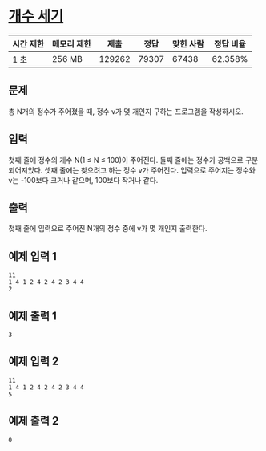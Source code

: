 # [개수 세기](https://www.acmicpc.net/problem/10807)

| 시간 제한 | 메모리 제한 | 제출 | 정답 | 맞힌 사람 | 정답 비율 |
| --- | --- | --- | --- | --- | --- |
| 1 초 | 256 MB | 129262 | 79307 | 67438 | 62.358% |

## 문제

총 N개의 정수가 주어졌을 때, 정수 v가 몇 개인지 구하는 프로그램을 작성하시오.

## 입력

첫째 줄에 정수의 개수 N(1 ≤ N ≤ 100)이 주어진다. 둘째 줄에는 정수가 공백으로 구분되어져있다. 셋째 줄에는 찾으려고 하는 정수 v가 주어진다. 입력으로 주어지는 정수와 v는 -100보다 크거나 같으며, 100보다 작거나 같다.

## 출력

첫째 줄에 입력으로 주어진 N개의 정수 중에 v가 몇 개인지 출력한다.

## 예제 입력 1

```
11
1 4 1 2 4 2 4 2 3 4 4
2

```

## 예제 출력 1

```
3

```

## 예제 입력 2

```
11
1 4 1 2 4 2 4 2 3 4 4
5

```

## 예제 출력 2

```
0
```
